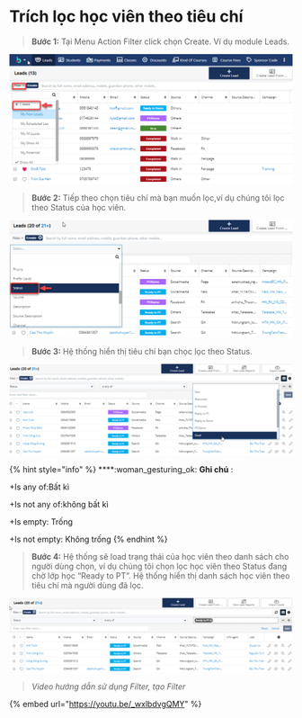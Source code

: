 # Trích lọc học viên theo tiêu chí

> **Bước 1:** Tại Menu Action Filter click chọn Create. Ví dụ module Leads.

![](../../.gitbook/assets/trichloc1.png)

> **Bước 2:** Tiếp theo chọn tiêu chí mà bạn muốn lọc,ví dụ chúng tôi lọc theo Status của học viên.

![](../../.gitbook/assets/trichloc2.png)

> **Bước 3:** Hệ thống hiển thị tiêu chí bạn chọc lọc theo Status.

![](../../.gitbook/assets/trichloc3.png)

{% hint style="info" %}
****:woman\_gesturing\_ok: **Ghi chú** :

\+Is any of:Bất kì

\+Is not any of:không bất kì

\+Is empty: Trống&#x20;

\+Is not empty: Không trống
{% endhint %}

> **Bước 4:** Hệ thống sẽ load trạng thái của học viên theo danh sách cho người dùng chọn, ví dụ chúng tôi chọn lọc học viên theo Status đang chờ lớp học “Ready to PT”. Hệ thống hiển thị danh sách học viên theo tiêu chí mà người dùng đã lọc.

![](../../.gitbook/assets/trichloc4.png)

> _Video hướng dẫn sử dụng Filter, tạo Filter_

{% embed url="https://youtu.be/_wxlbdvgQMY" %}

